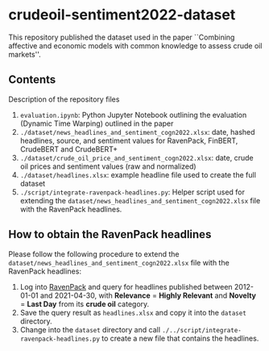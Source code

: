 # crudeoil-sentiment2022-dataset
This repository published the dataset used in the paper ``Combining affective and economic models with common knowledge to assess crude oil markets''.

## Contents
Description of the repository files

1. `evaluation.ipynb`: Python Jupyter Notebook outlining the evaluation (Dynamic Time Warping) outlined in the paper
2. `./dataset/news_headlines_and_sentiment_cogn2022.xlsx`: date, hashed headlines, source, and sentiment values for RavenPack, FinBERT, CrudeBERT and CrudeBERT+
3. `./dataset/crude_oil_price_and_sentiment_cogn2022.xlsx`: date, crude oil prices and sentiment values (raw and normalized)
4. `./dataset/headlines.xlsx`: example headline file used to create the full dataset
5. `./script/integrate-ravenpack-headlines.py`: Helper script used for extending the `dataset/news_headlines_and_sentiment_cogn2022.xlsx` file with the RavenPack headlines.


## How to obtain the RavenPack headlines
Please follow the following procedure to extend the `dataset/news_headlines_and_sentiment_cogn2022.xlsx` file with the RavenPack headlines:

 1. Log into [RavenPack](https://ravenpack.com/discovery/news_analytics_realtime/) and query for headlines published between 2012-01-01 and 2021-04-30,  with **Relevance** = **Highly Relevant** and **Novelty** = **Last Day** from its **crude oil** category.
 2. Save the query result as `headlines.xlsx` and copy it into the `dataset` directory.
 3. Change into the `dataset` directory and call `./../script/integrate-ravenpack-headlines.py` to create a new file that contains the headlines.
